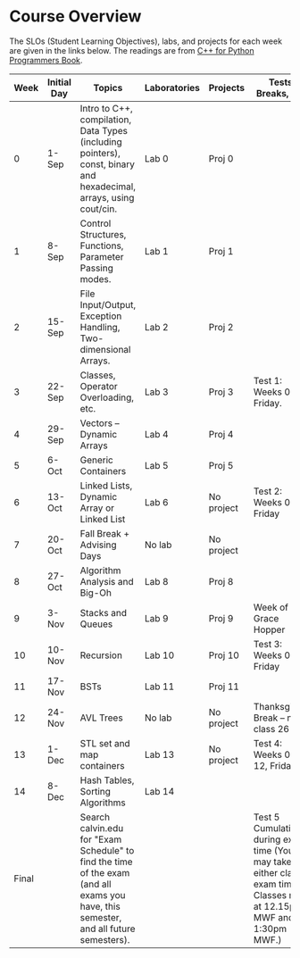 # Course Overview

The SLOs (Student Learning Objectives), labs, and projects for each week are given in the links below. The readings are from [C++ for Python Programmers Book](https://runestone.academy/runestone/books/published/cpp4python/index.html).

| Week 	| Initial Day 	| Topics 	| Laboratories 	| Projects 	| Tests, Breaks, etc. 	|
|---	|---	|---	|---	|---	|---	|
| 0 	| 1-Sep 	| Intro to C++, compilation, Data Types (including pointers), const, binary and hexadecimal, arrays, using cout/cin. 	| Lab 0 	| Proj 0 	|  	|
| 1 	| 8-Sep 	| Control Structures, Functions, Parameter Passing modes. 	| Lab 1 	| Proj 1 	|  	|
| 2 	| 15-Sep 	| File Input/Output, Exception Handling, Two-dimensional Arrays. 	| Lab 2 	| Proj 2 	|  	|
| 3 	| 22-Sep 	| Classes, Operator Overloading, etc. 	| Lab 3 	| Proj 3 	| Test 1: Weeks   0 - 2, Friday. 	|
| 4 	| 29-Sep 	| Vectors – Dynamic Arrays 	| Lab 4 	| Proj 4 	|  	|
| 5 	| 6-Oct 	| Generic Containers 	| Lab 5 	| Proj 5 	|  	|
| 6 	| 13-Oct 	| Linked Lists, Dynamic Array or Linked List 	| Lab 6 	| No project 	| Test 2: Weeks   0 - 5, Friday 	|
| 7 	| 20-Oct 	| Fall Break + Advising Days 	| No lab 	| No project 	|  	|
| 8 	| 27-Oct 	| Algorithm Analysis and Big-Oh 	| Lab 8 	| Proj 8 	|  	|
| 9 	| 3-Nov 	| Stacks and Queues 	| Lab 9 	| Proj 9 	| Week of Grace Hopper 	|
| 10 	| 10-Nov 	| Recursion 	| Lab 10 	| Proj 10 	| Test 3: Weeks   0 - 9, Friday 	|
| 11 	| 17-Nov 	| BSTs 	| Lab 11 	| Proj 11 	|  	|
| 12 	| 24-Nov 	| AVL Trees 	| No lab 	| No project 	| Thanksgiving Break – no class   26-28 	|
| 13 	| 1-Dec 	| STL set and map containers 	| Lab 13 	| No project 	| Test 4: Weeks   0 - 12, Friday 	|
| 14 	| 8-Dec 	| Hash Tables, Sorting Algorithms 	| Lab 14 	|  	|  	|
| Final 	|  	| Search calvin.edu for "Exam Schedule" to find the time of the exam (and all exams you have, this semester, and all future semesters). 	|  	|  	| Test 5 Cumulative, during exam time (You may take it in either class’s exam time. Classes met at 12.15pm MWF and 1:30pm MWF.) 	|
